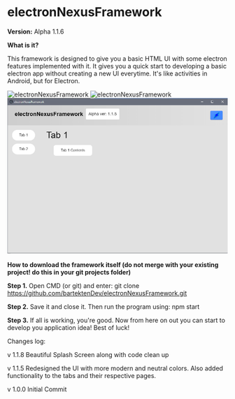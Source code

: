 # electronNexusFramework

**Version:** Alpha 1.1.6

**What is it?**

This framework is designed to give you a basic HTML UI with some electron features implemented with it. It gives you a quick
start to developing a basic electron app without creating a new UI everytime. It's like activities in Android, but for Electron.

<img src="/newsplash.PNG" width="800px" title="electronNexusFramework">

<img src="/tab1.PNG" width="800px" title="electronNexusFramework">

<img src="/newelectronnf.PNG" width="800px" title="electronNexusFramework">

**How to download the framework itself (do not merge with your existing project! do this in your git projects folder)**

**Step 1.** Open CMD (or git) and enter: git clone https://github.com/bartektenDev/electronNexusFramework.git

**Step 2.** Save it and close it. Then run the program using: npm start

**Step 3.** If all is working, you're good. Now from here on out you can start to develop you application idea! Best of luck!

Changes log:

v 1.1.8
Beautiful Splash Screen along with code clean up

v 1.1.5
Redesigned the UI with more modern and neutral colors. Also added functionality to the tabs and their respective pages.

v 1.0.0
Initial Commit

